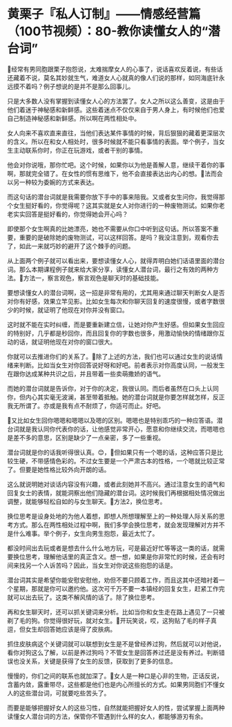 # 黄栗子『私人订制』——情感经营篇（100节视频）：80-教你读懂女人的“潜台词”

🎼经常有男同胞跟栗子抱怨说，太难揣摩女人的心事了，说话喜欢反着说，有些话还藏着不说，莫名其妙就生气，难道女人心就真的像人们说的那样，如同海底针永远摸不着吗？例子想说的是并不是那么回事儿。

只是大多数人没有掌握到读懂女人心的方法罢了。女人之所以这么善变，这是由于他们着迷于神秘感和新鲜感。这些着迷点不仅仅来自于男人身上，有时候他们也爱自己制造神秘感和新鲜感。所以啊在两性相处中。

女人向来不喜欢直来直往，当他们表达某件事情的时候，背后狠狠的藏着更深层次的含义。所以在和女人相处时，很多时候就不能只看事情的表面。举个例子，当女生主动联系你时，你正在玩游戏，或者干别的事情。

他会对你说哦，那你忙吧。这个时候，如果你以为他是善解人意，继续干着你的事啊，那就完全错了。在女性的惯有思维下，他不会直接表达出内心的想。🎼法而会以另一种较为委婉的方式来表达。

而这句话的潜台词就是我需要你放下手中的事来陪我。又或者女生问你，我觉得那个女生挺好看的，你觉得呢？这其实就是女人对你进行的一种废物测试。如果你老老实实回答是挺好看的，你觉得她会开心吗？

即使那个女生啊真的比她漂亮，她也不需要从你口中听到这句话。所以答案不重要，重要的是破除她的废物测试，可以这样回答。是吗？我没注意到，观看你去了，如此一来就巧妙的避开了这个棘手的问题。

从上面两个例子就可以看出来，要想读懂女人心，就得弄明白她们话语里面的潜台词。那么本期课程例子就来给大家分享，读懂女人潜台词，最行之有效的两种方法。🎼方法一，察言观色，察言观色是聊天时的基础技能。

要想读懂女人的潜台词啊，这一招是非常有用的，尤其用来通过聊天判断女人是否对你有好感，效果立竿见影。比如女生每次和你聊天回复的速度很慢，或者字数很少的时候，就证明了他现在对你并没有窗口。

这时就不能在实时纠缠，而是要重新建立信，让她对你产生好感。但如果女生回应的特别好，几乎都是秒回你，而且回复你的字数也很多，用激动愉快的情绪跟你互动的话，就证明他现在对你的窗口很大。

你就可以去推进你们的关系了。🎼除了上述的方法，我们也可以通过女生的说话情绪来判断。比如当女生对你回答说好呀和好吧。前者表示对你高度认同，一般发生在跟你达成某种共识之后，并且带着一些卖萌撒娇的语气。

而她的潜台词就是告诉你，对于你的决定，我很认同。而后者虽然在口头上认同你，但内心其实毫无波澜，甚至带着抵触。她的潜台词就是你要怎样就怎样，反正我无所谓了。亦或是我有点不耐烦了，你适可而止。好吧。

🎼又比如女生回你嗯嗯和嗯嗯以及嗯的区别。嗯嗯也是特别乖巧的一种应答语。潜台词就是我认同你代表你的话，让他感觉非常开心，愿意和你继续交流，而嗯嗯也是差不多的意思，区别是缺少了一点亲密，多了一些重视。

潜台词就是你的话我听得很认真。😊，🎼但如果只有一个嗯的话，这种应答只是比较生硬，不带感情色彩的。不过女生要是一个严肃古本的性格，一个嗯就比较正常了。但要是她性格比较外向开朗的话。

这么就说明她对谈话内容没有兴趣，或者此刻她并不高兴。通过注意女生的语气和回复女士的表情，就能洞察出他们隐藏的潜台词。这时候我们再根据相处情况做出调整，就能够轻松自如的与女生聊天。🎼方法2，换位思考。

换位思考是设身处地的为他人着想，即想人所想理解至上的一种处理人际关系的思考方式。那么在两性相处过程中啊，我们多学会换位思考，就会发现理解对方并不是什么难事。举个例子，女生向男生抱怨，最近太忙了。

都没时间出去玩或者是想去什么什么地方玩，可是最近好忙等等这一类的话，就需要换位思考，理解他话里的真正含义。想一想，如果是你非常忙的时候，还会有时间来找另一个人诉苦吗？因此，当女生对你说这些抱怨的话是。

潜台词其实是希望你能安慰安慰他，劝但不要只顾着工作，而且这其中还暗衬着一个星期，那就是你可以邀约他。这次可千万不要一本镇经的回复女生，赶紧工作完就可以出去玩了。这类不解风情的话了。除了换位思考。

再和女生聊天时，还可以抓关键词来分析。比如当你和女生走在路上遇见了一只被剃了毛的狗。你觉得很好玩，就对女生。🎼开玩笑说，哎，这狗贴了毛的样子真逗，但女生却回答她应该是得了皮肤病。

抓住皮肤病这个关键词就可以联想到女生是不是曾经养过狗，然后就可以对他说，看你对狗这么了解，以前是养过狗吗？不管女生是回答养过还是没有养过。判断错误也没关系，关键是获得了女生的反馈，获取到了更多的信息。

慢慢的，你们之间的联系也就加深了。🎼女人是一种口是心非的生物，正话反说，含蓄内敛，露重带尽，这些都是他们也是内心所擅长的方式。如果男同胞们不懂女人的这些潜台词，可就要吃些苦头了。

而要是能够把握好女人的这些习性，自然就能把握好女人的性，尝试掌握上面两种读懂女人潜台词的方法，保管你不管遇到什么样的女人，都能够游刃有余。

